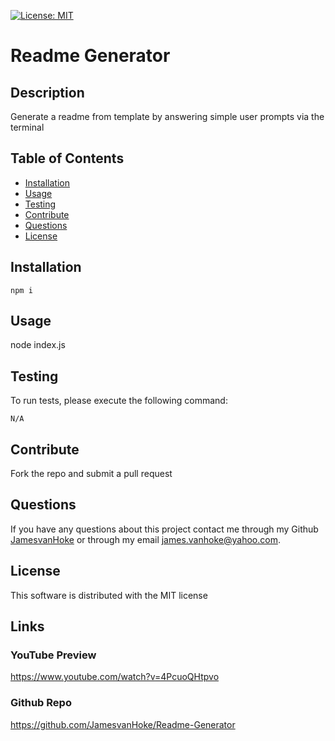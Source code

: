 [![License: MIT](https://img.shields.io/badge/License-MIT-yellow.svg)](https://opensource.org/licenses/MIT)
# Readme Generator
         
## Description
Generate a readme from template by answering simple user prompts via the terminal

## Table of Contents

* [Installation](#installation)
* [Usage](#usage)
* [Testing](#testing)
* [Contribute](#contribute)
* [Questions](#questions)
* [License](#license)

## Installation
```
npm i
```

## Usage
node index.js

## Testing

To run tests, please execute the following command:

```
N/A
```

## Contribute
Fork the repo and submit a pull request 

## Questions
If you have any questions about this project contact me through my Github [JamesvanHoke](https://github.com/JamesvanHoke) or through my email [james.vanhoke@yahoo.com](james.vanhoke@yahoo.com). 

## License
This software is distributed with the MIT license

## Links

### YouTube Preview
https://www.youtube.com/watch?v=4PcuoQHtpvo

### Github Repo
https://github.com/JamesvanHoke/Readme-Generator